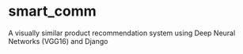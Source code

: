 # smart_comm

A visually similar product recommendation system using Deep Neural Networks (VGG16) and Django
